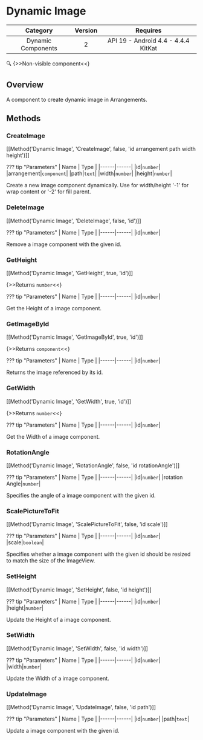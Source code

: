 # Dynamic Image

| Category | Version | Requires |
|:--------:|:-------:|:--------:|
|Dynamic Components|2|API 19 - Android 4.4 - 4.4.4 KitKat|

:mag: {>>Non-visible component<<}

## Overview

A component to create dynamic image in Arrangements.

## Methods

### CreateImage

[[Method('Dynamic Image', 'CreateImage', false, 'id arrangement path width height')]]

??? tip "Parameters"
    | Name | Type |
    |------|------|
    |id|`number`|
    |arrangement|`component`|
    |path|`text`|
    |width|`number`|
    |height|`number`|


Create a new image component dynamically. Use for width/height '-1' for wrap content or '-2' for fill parent.

### DeleteImage

[[Method('Dynamic Image', 'DeleteImage', false, 'id')]]

??? tip "Parameters"
    | Name | Type |
    |------|------|
    |id|`number`|


Remove a image component with the given id.

### GetHeight

[[Method('Dynamic Image', 'GetHeight', true, 'id')]]

{>>Returns `number`<<}

??? tip "Parameters"
    | Name | Type |
    |------|------|
    |id|`number`|


Get the Height of a image component.

### GetImageById

[[Method('Dynamic Image', 'GetImageById', true, 'id')]]

{>>Returns `component`<<}

??? tip "Parameters"
    | Name | Type |
    |------|------|
    |id|`number`|


Returns the image referenced by its id.

### GetWidth

[[Method('Dynamic Image', 'GetWidth', true, 'id')]]

{>>Returns `number`<<}

??? tip "Parameters"
    | Name | Type |
    |------|------|
    |id|`number`|


Get the Width of a image component.

### RotationAngle

[[Method('Dynamic Image', 'RotationAngle', false, 'id rotationAngle')]]

??? tip "Parameters"
    | Name | Type |
    |------|------|
    |id|`number`|
    |rotation Angle|`number`|


Specifies the angle of a image component with the given id.

### ScalePictureToFit

[[Method('Dynamic Image', 'ScalePictureToFit', false, 'id scale')]]

??? tip "Parameters"
    | Name | Type |
    |------|------|
    |id|`number`|
    |scale|`boolean`|


Specifies whether a image component with the given id should be resized to match the size of the ImageView.

### SetHeight

[[Method('Dynamic Image', 'SetHeight', false, 'id height')]]

??? tip "Parameters"
    | Name | Type |
    |------|------|
    |id|`number`|
    |height|`number`|


Update the Height of a image component.

### SetWidth

[[Method('Dynamic Image', 'SetWidth', false, 'id width')]]

??? tip "Parameters"
    | Name | Type |
    |------|------|
    |id|`number`|
    |width|`number`|


Update the Width of a image component.

### UpdateImage

[[Method('Dynamic Image', 'UpdateImage', false, 'id path')]]

??? tip "Parameters"
    | Name | Type |
    |------|------|
    |id|`number`|
    |path|`text`|


Update a image component with the given id.